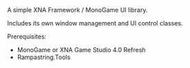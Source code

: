 A simple XNA Framework / MonoGame UI library.

Includes its own window management and UI control classes.

Prerequisites:
- MonoGame or XNA Game Studio 4.0 Refresh
- Rampastring.Tools